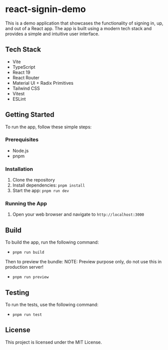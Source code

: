 # react-signin-demo

This is a demo application that showcases the functionality of signing in, up, and out of a React app.
The app is built using a modern tech stack and provides a simple and intuitive user interface.

## Tech Stack

* Vite
* TypeScript
* React 19
* React Router
* Material UI + Radix Primitives
* Tailwind CSS
* Vitest
* ESLint

## Getting Started

To run the app, follow these simple steps:

### Prerequisites

* Node.js
* pnpm

### Installation

1. Clone the repository
2. Install dependencies: `pnpm install`
3. Start the app: `pnpm run dev`

### Running the App

1. Open your web browser and navigate to `http://localhost:3000`

## Build

To build the app, run the following command:

* `pnpm run build`

Then to preview the bundle:
NOTE: Preview purpose only, do not use this in production server!

* `pnpm run preview`

## Testing

To run the tests, use the following command:

* `pnpm run test`


## License

This project is licensed under the MIT License.
